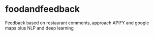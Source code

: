 # foodandfeedback
Feedback based on restaurant comments, approach APIFY and google maps plus NLP and deep learning 
